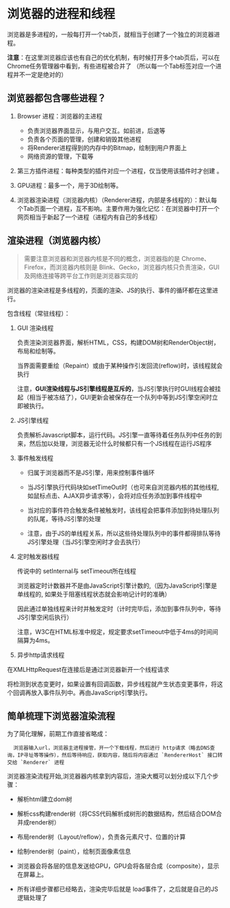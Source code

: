 # 浏览器的进程和线程

浏览器是多进程的，一般每打开一个tab页，就相当于创建了一个独立的浏览器进程。

**注意**：在这里浏览器应该也有自己的优化机制，有时候打开多个tab页后，可以在Chrome任务管理器中看到，有些进程被合并了 （所以每一个Tab标签对应一个进程并不一定是绝对的）

## 浏览器都包含哪些进程？

1. Browser 进程：浏览器的主进程 
    - 负责浏览器界面显示，与用户交互。如前进，后退等
    - 负责各个页面的管理，创建和销毁其他进程
    - 将Renderer进程得到的内存中的Bitmap，绘制到用户界面上
    - 网络资源的管理，下载等

2. 第三方插件进程：每种类型的插件对应一个进程，仅当使用该插件时才创建 。
3. GPU进程：最多一个，用于3D绘制等。 
4. 浏览器渲染进程（浏览器内核）（Renderer进程，内部是多线程的）：默认每个Tab页面一个进程，互不影响。主要作用为强化记忆：在浏览器中打开一个网页相当于新起了一个进程（进程内有自己的多线程）

## 渲染进程（浏览器内核）

> 需要注意浏览器和浏览器内核是不同的概念，浏览器指的是 Chrome、Firefox，而浏览器内核则是 Blink、Gecko，浏览器内核只负责渲染，GUI 及网络连接等跨平台工作则是浏览器实现的

浏览器的渲染进程是多线程的，页面的渲染、JS的执行、事件的循环都在这里进行。

包含线程（常驻线程）：

1. GUI 渲染线程

    负责渲染浏览器界面，解析HTML，CSS，构建DOM树和RenderObject树，布局和绘制等。

    当界面需要重绘（Repaint）或由于某种操作引发回流(reflow)时，该线程就会执行

    注意，**GUI渲染线程与JS引擎线程是互斥的**，当JS引擎执行时GUI线程会被挂起（相当于被冻结了），GUI更新会被保存在一个队列中等到JS引擎空闲时立即被执行。

2. JS引擎线程

    负责解析Javascript脚本，运行代码。JS引擎一直等待着任务队列中任务的到来，然后加以处理，浏览器无论什么时候都只有一个JS线程在运行JS程序

3. 事件触发线程

    - 归属于浏览器而不是JS引擎，用来控制事件循环

    - 当JS引擎执行代码块如setTimeOut时（也可来自浏览器内核的其他线程,如鼠标点击、AJAX异步请求等），会将对应任务添加到事件线程中

    - 当对应的事件符合触发条件被触发时，该线程会把事件添加到待处理队列的队尾，等待JS引擎的处理

    - 注意，由于JS的单线程关系，所以这些待处理队列中的事件都得排队等待JS引擎处理（当JS引擎空闲时才会去执行）

4. 定时触发器线程

    传说中的 setInternal与 setTimeout所在线程

    浏览器定时计数器并不是由JavaScript引擎计数的,（因为JavaScript引擎是单线程的, 如果处于阻塞线程状态就会影响记计时的准确）

    因此通过单独线程来计时并触发定时（计时完毕后，添加到事件队列中，等待JS引擎空闲后执行）

    注意，W3C在HTML标准中规定，规定要求setTimeout中低于4ms的时间间隔算为4ms。

5. 异步http请求线程

在XMLHttpRequest在连接后是通过浏览器新开一个线程请求

将检测到状态变更时，如果设置有回调函数，异步线程就产生状态变更事件，将这个回调再放入事件队列中。再由JavaScript引擎执行。

## 简单梳理下浏览器渲染流程

为了简化理解，前期工作直接省略成：

      浏览器输入url，浏览器主进程接管，开一个下载线程，然后进行 http请求（略去DNS查询，IP寻址等等操作），然后等待响应，获取内容，随后将内容通过 `RendererHost` 接口转交给 `Renderer` 进程

浏览器渲染流程开始,浏览器器内核拿到内容后，渲染大概可以划分成以下几个步骤：

- 解析html建立dom树

- 解析css构建render树（将CSS代码解析成树形的数据结构，然后结合DOM合并成render树）

- 布局render树（Layout/reflow），负责各元素尺寸、位置的计算

- 绘制render树（paint），绘制页面像素信息

- 浏览器会将各层的信息发送给GPU，GPU会将各层合成（composite），显示在屏幕上。

- 所有详细步骤都已经略去，渲染完毕后就是 load事件了，之后就是自己的JS逻辑处理了